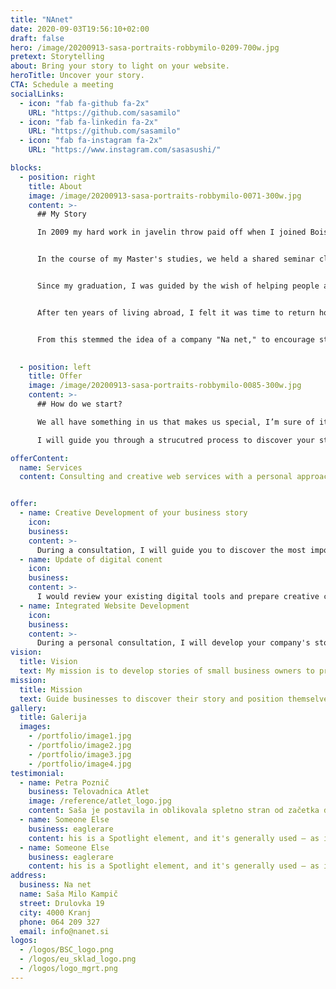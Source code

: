 ```yaml
---
title: "NAnet"
date: 2020-09-03T19:56:10+02:00
draft: false
hero: /image/20200913-sasa-portraits-robbymilo-0209-700w.jpg
pretext: Storytelling
about: Bring your story to light on your website.
heroTitle: Uncover your story.
CTA: Schedule a meeting
socialLinks:
  - icon: "fab fa-github fa-2x"
    URL: "https://github.com/sasamilo"
  - icon: "fab fa-linkedin fa-2x"
    URL: "https://github.com/sasamilo"
  - icon: "fab fa-instagram fa-2x"
    URL: "https://www.instagram.com/sasasushi/"

blocks:
  - position: right
    title: About
    image: /image/20200913-sasa-portraits-robbymilo-0071-300w.jpg
    content: >-
      ## My Story

      In 2009 my hard work in javelin throw paid off when I joined Boise State University Broncos track and field team. At the same time I was enrolled in Communication studies and began exploration in the complexity of our social structures.


      In the course of my Master's studies, we held a shared seminar class with the University of Social Sciences in Ljubljana with our professor as a visiting lecturer there. At that point, I knew I had met my mentor for life, so to speak. It was that same year in 2014 when I graduated with an M.A. in Communication Studies that for the first time I realized through a series of events how we can be at a different part of the world, but somehow connected at the same time.


      Since my graduation, I was guided by the wish of helping people and quickly found myself working in the nonprofit world. I worked in the field of fundraising, marketing, initial resettlement services and advising individuals entering their professional fields. Throughout this time, I participated in young profesisonals development program in the local chamber of commerce.


      After ten years of living abroad, I felt it was time to return home. This made me more aware and notice nuances of the cultural differences between the two continents. It made me recognize the high quality of life that is provided to us by Slovenian small businesses and farmers. With this came the realization that I would like to transfer the knowledge and skills gained abroad in the development of Slovenian products and encourage self-promotion.


      From this stemmed the idea of a company "Na net," to encourage stories of Slovenian providers to launch their stories and position themselves with digital content.
      

  - position: left
    title: Offer
    image: /image/20200913-sasa-portraits-robbymilo-0085-300w.jpg
    content: >-
      ## How do we start?

      We all have something in us that makes us special, I’m sure of it. Sometimes, however, it is easier for us to recognize good virtues in others. I find them again and again in the top quality providers whose story is still waiting to be presented to the world.

      I will guide you through a strucutred process to discover your story, the one that highlights your strengths and makes you stand out in the crowd.

offerContent:
  name: Services
  content: Consulting and creative web services with a personal approach.


offer:
  - name: Creative Development of your business story
    icon: 
    business: 
    content: >-
      During a consultation, I will guide you to discover the most important elements that affect your performance and thus develop a story that will highlight your brand on the market.
  - name: Update of digital conent
    icon: 
    business: 
    content: >-
      I would review your existing digital tools and prepare creative content to enhance your overall online representation.
  - name: Integrated Website Development
    icon: 
    business: 
    content: >-
      During a personal consultation, I will develop your company's story that will differentiate your brand on the market. By combining the advantages you have to offer with the visual content, I will introduce your new digital image to the world.
vision:
  title: Vision
  text: My mission is to develop stories of small business owners to proudly represent their work in the world.
mission:
  title: Mission
  text: Guide businesses to discover their story and position themselves amongst the competition. 
gallery:
  title: Galerija
  images:
    - /portfolio/image1.jpg
    - /portfolio/image2.jpg
    - /portfolio/image3.jpg
    - /portfolio/image4.jpg
testimonial:
  - name: Petra Poznič
    business: Telovadnica Atlet
    image: /reference/atlet_logo.jpg
    content: Saša je postavila in oblikovala spletno stran od začetka do konca, pri tem je bila zelo hitra, natančna in inovativna. Upoštevala je moje želje ob tem pa s svojimi idejami in vizijo naredila stran pregledno in moderno. Zares najboljša izbira, če niste prepričani kako predstaviti in približati svoj izdelek svetu. Saša je zanesljiva, zagnana in s pozitivnim odnosom do dela vedno predstavi in najde še kakšno rešitev za moje projekte. Priporočam vsem, ki vrjamejo v sveže in nove ideje s katerimi Saša vedno znova preseneti.
  - name: Someone Else
    business: eaglerare
    content: his is a Spotlight element, and it's generally used – as its name implies – to spotlight a particular feature, subject, or pretty much whatever. You can customize its style, scheme, color, orientation, content a
  - name: Someone Else
    business: eaglerare
    content: his is a Spotlight element, and it's generally used – as its name implies – to spotlight a particular feature, subject, or pretty much whatever. You can customize its style, scheme, color, orientation, content a
address:
  business: Na net
  name: Saša Milo Kampič
  street: Drulovka 19
  city: 4000 Kranj
  phone: 064 209 327
  email: info@nanet.si
logos:
  - /logos/BSC_logo.png
  - /logos/eu_sklad_logo.png
  - /logos/logo_mgrt.png
---
```

